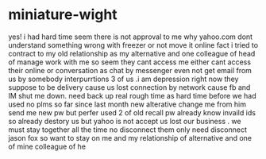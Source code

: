 miniature-wight
===============

yes! i had hard time seem there is not approval to me why yahoo.com dont understand something wrong with freezer or not move it online fact i tried to contract to my old relationship as my alternative  and one colleague of head of manage work with me so seem they cant access me either cant access their online or conversation as chat by messenger even not get email from us by somebody interpurrtions 3 of us .i am depression right now they suppose to be delivery cause us lost connection by network cause fb and IM shut me down. need back up real rough time as hard time before we had used no plms so far since last month new alterative change me from him send me new pw but perfer used 2 of old recall pw already know invaild ids so already destory us but yahoo is not accept us lost our business . we must stay together all the time no disconnect them only need disconnect jason fox so want to stay on me and my relationship of alternative and one of mine colleague of he
